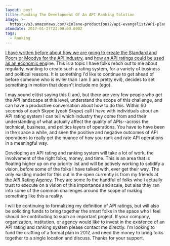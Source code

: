 ```yaml
---
layout: post
title: Funding The Development Of An API Ranking Solution
image: >-
  https://s3.amazonaws.com/kinlane-productions2/api-evangelist/API-plans-API-pricing-API-rating.png
atomdate: 2017-01-27T23:00:00.000Z
tags:
  - Ranking
---
```

[I have written before about how we are going to create the Standard and Poors or Moodys for the API industry](http://apievangelist.com/2015/10/31/how-are-we-going-to-create-the-standard-and-poors-and-moodys-for-the-api-economy/), and [how an API ratings could be used as an economic eng](http://apievangelist.com/2015/10/31/after-combining-my-api-plans-pricing-and-rating-research-i-see-hints-of-an-api-industry-economic-engine/)ine. This is a topic I have folks reach out to me about regularly, wanting to create such a rating system, for a variety of business and political reasons. It is something I'd like to continue to get ahead of before someone who is eviler than I am (I am pretty evil), decides to set something in motion that doesn't include me (ego).

I may sound elitist saying this (I am), but there are very few people who get the API landscape at this level, understand the scope of this challenge, and can have a productive conversation about how to do this. Within 60 seconds of each Skype (yeah Skype) call I have with individuals about an API rating system I can tell which industry they come from and their understanding of what actually affect the quality of APIs--across the technical, business, and politics layers of operations. You have to have been in the space a while, and seen the positive and negative outcomes of API operations to really get the nuance of how you rank and rate API operations in a meaningful way.

Developing an API rating and ranking system will take a lot of work, the involvement of the right folks, money, and time. This is an area that is floating higher up on my priority list and will be actively working to solidify a vision, before some of the folks I have talked with, ever get their way. The only existing model for this out in the open currently is from my friends at [the API Rating Agency](http://api500.tumblr.com/). They are some fo the handful of folks who I actually trust to execute on a vision of this importance and scale, but alas they ran into some of the common challenges around the scope of making something like this a reality.

I will be continuing to formalizing my definition of API ratings, but will also be soliciting funds to bring together the smart folks in the space who I feel should be contributing to such an important project. If your company, organization, institution, or agency would like to invest in the existence of an API rating and ranking system please contact me directly. I'm looking to fund the crafting of a formal plan in 2017, and need the money to bring folks together to a single location and discuss. Thanks for your support.